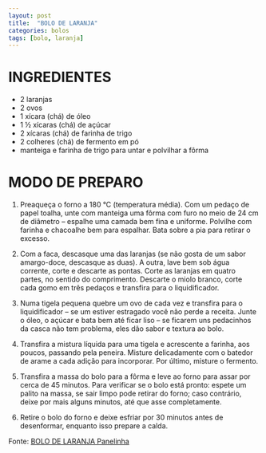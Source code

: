 ```yaml
---
layout: post
title:  "BOLO DE LARANJA"
categories: bolos
tags: [bolo, laranja]
---
```


INGREDIENTES
===

* 2 laranjas
* 2 ovos
* 1 xícara (chá) de óleo
* 1 ½ xícaras (chá) de açúcar
* 2 xícaras (chá) de farinha de trigo
* 2 colheres (chá) de fermento em pó
* manteiga e farinha de trigo para untar e polvilhar a fôrma

MODO DE PREPARO
===

1. Preaqueça o forno a 180 °C (temperatura média). Com um pedaço de papel toalha, unte com manteiga uma fôrma com furo no meio de 24 cm de diâmetro – espalhe uma camada bem fina e uniforme. Polvilhe com farinha e chacoalhe bem para espalhar. Bata sobre a pia para retirar o excesso.

2. Com a faca, descasque uma das laranjas (se não gosta de um sabor amargo-doce, descasque as duas). A outra, lave bem sob água corrente, corte e descarte as pontas. Corte as laranjas em quatro partes, no sentido do comprimento. Descarte o miolo branco, corte cada gomo em três pedaços e transfira para o liquidificador.

3. Numa tigela pequena quebre um ovo de cada vez e transfira para o liquidificador – se um estiver estragado você não perde a receita. Junte o óleo, o açúcar e bata bem até ficar liso – se ficarem uns pedacinhos da casca não tem problema, eles dão sabor e textura ao bolo.

4. Transfira a mistura líquida para uma tigela e acrescente a farinha, aos poucos, passando pela peneira. Misture delicadamente com o batedor de arame a cada adição para incorporar. Por último, misture o fermento.

5. Transfira a massa do bolo para a fôrma e leve ao forno para assar por cerca de 45 minutos. Para verificar se o bolo está pronto: espete um palito na massa, se sair limpo pode retirar do forno; caso contrário, deixe por mais alguns minutos, até que asse completamente.

6. Retire o bolo do forno e deixe esfriar por 30 minutos antes de desenformar, enquanto isso prepare a calda.

Fonte: [BOLO DE LARANJA Panelinha](https://www.panelinha.com.br/receita/Bolo-de-laranja)